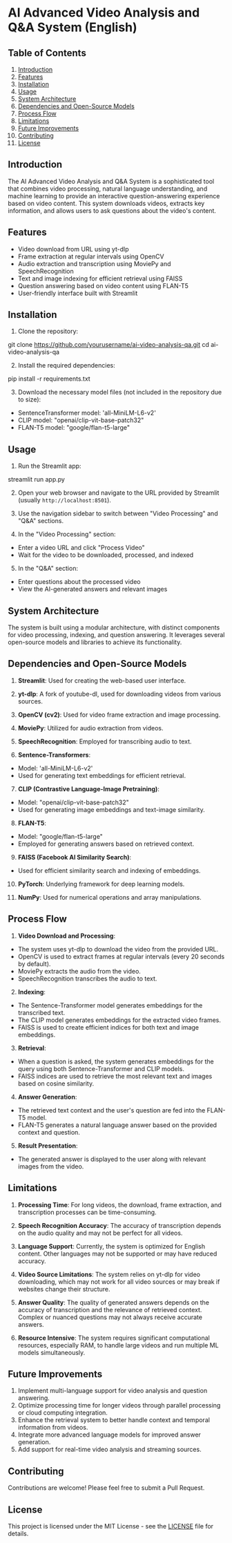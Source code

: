 # AI Advanced Video Analysis and Q&A System (English)

## Table of Contents
1. [Introduction](#introduction)
2. [Features](#features)
3. [Installation](#installation)
4. [Usage](#usage)
5. [System Architecture](#system-architecture)
6. [Dependencies and Open-Source Models](#dependencies-and-open-source-models)
7. [Process Flow](#process-flow)
8. [Limitations](#limitations)
9. [Future Improvements](#future-improvements)
10. [Contributing](#contributing)
11. [License](#license)

## Introduction

The AI Advanced Video Analysis and Q&A System is a sophisticated tool that combines video processing, natural language understanding, and machine learning to provide an interactive question-answering experience based on video content. This system downloads videos, extracts key information, and allows users to ask questions about the video's content.

## Features

- Video download from URL using yt-dlp
- Frame extraction at regular intervals using OpenCV
- Audio extraction and transcription using MoviePy and SpeechRecognition
- Text and image indexing for efficient retrieval using FAISS
- Question answering based on video content using FLAN-T5
- User-friendly interface built with Streamlit

## Installation

1. Clone the repository:

git clone https://github.com/yourusername/ai-video-analysis-qa.git
cd ai-video-analysis-qa

2. Install the required dependencies:

pip install -r requirements.txt

3. Download the necessary model files (not included in the repository due to size):
- SentenceTransformer model: 'all-MiniLM-L6-v2'
- CLIP model: "openai/clip-vit-base-patch32"
- FLAN-T5 model: "google/flan-t5-large"

## Usage

1. Run the Streamlit app:

streamlit run app.py

2. Open your web browser and navigate to the URL provided by Streamlit (usually `http://localhost:8501`).

3. Use the navigation sidebar to switch between "Video Processing" and "Q&A" sections.

4. In the "Video Processing" section:
- Enter a video URL and click "Process Video"
- Wait for the video to be downloaded, processed, and indexed

5. In the "Q&A" section:
- Enter questions about the processed video
- View the AI-generated answers and relevant images

## System Architecture

The system is built using a modular architecture, with distinct components for video processing, indexing, and question answering. It leverages several open-source models and libraries to achieve its functionality.

## Dependencies and Open-Source Models

1. **Streamlit**: Used for creating the web-based user interface.

2. **yt-dlp**: A fork of youtube-dl, used for downloading videos from various sources.

3. **OpenCV (cv2)**: Used for video frame extraction and image processing.

4. **MoviePy**: Utilized for audio extraction from videos.

5. **SpeechRecognition**: Employed for transcribing audio to text.

6. **Sentence-Transformers**: 
- Model: 'all-MiniLM-L6-v2'
- Used for generating text embeddings for efficient retrieval.

7. **CLIP (Contrastive Language-Image Pretraining)**:
- Model: "openai/clip-vit-base-patch32"
- Used for generating image embeddings and text-image similarity.

8. **FLAN-T5**:
- Model: "google/flan-t5-large"
- Employed for generating answers based on retrieved context.

9. **FAISS (Facebook AI Similarity Search)**:
- Used for efficient similarity search and indexing of embeddings.

10. **PyTorch**: Underlying framework for deep learning models.

11. **NumPy**: Used for numerical operations and array manipulations.

## Process Flow

1. **Video Download and Processing**:
- The system uses yt-dlp to download the video from the provided URL.
- OpenCV is used to extract frames at regular intervals (every 20 seconds by default).
- MoviePy extracts the audio from the video.
- SpeechRecognition transcribes the audio to text.

2. **Indexing**:
- The Sentence-Transformer model generates embeddings for the transcribed text.
- The CLIP model generates embeddings for the extracted video frames.
- FAISS is used to create efficient indices for both text and image embeddings.

3. **Retrieval**:
- When a question is asked, the system generates embeddings for the query using both Sentence-Transformer and CLIP models.
- FAISS indices are used to retrieve the most relevant text and images based on cosine similarity.

4. **Answer Generation**:
- The retrieved text context and the user's question are fed into the FLAN-T5 model.
- FLAN-T5 generates a natural language answer based on the provided context and question.

5. **Result Presentation**:
- The generated answer is displayed to the user along with relevant images from the video.

## Limitations

1. **Processing Time**: For long videos, the download, frame extraction, and transcription processes can be time-consuming.

2. **Speech Recognition Accuracy**: The accuracy of transcription depends on the audio quality and may not be perfect for all videos.

3. **Language Support**: Currently, the system is optimized for English content. Other languages may not be supported or may have reduced accuracy.

4. **Video Source Limitations**: The system relies on yt-dlp for video downloading, which may not work for all video sources or may break if websites change their structure.

5. **Answer Quality**: The quality of generated answers depends on the accuracy of transcription and the relevance of retrieved context. Complex or nuanced questions may not always receive accurate answers.

6. **Resource Intensive**: The system requires significant computational resources, especially RAM, to handle large videos and run multiple ML models simultaneously.

## Future Improvements

1. Implement multi-language support for video analysis and question answering.
2. Optimize processing time for longer videos through parallel processing or cloud computing integration.
3. Enhance the retrieval system to better handle context and temporal information from videos.
4. Integrate more advanced language models for improved answer generation.
5. Add support for real-time video analysis and streaming sources.

## Contributing

Contributions are welcome! Please feel free to submit a Pull Request.

## License

This project is licensed under the MIT License - see the [LICENSE](LICENSE) file for details.
